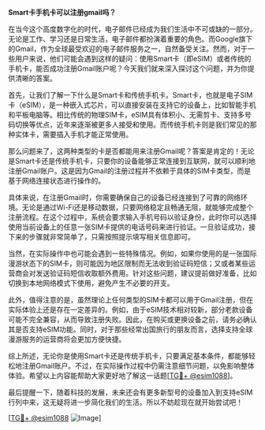 **Smart卡手机卡可以注册gmail吗？**

在当今这个高度数字化的时代，电子邮件已经成为我们生活中不可或缺的一部分。无论是工作、学习还是日常生活，电子邮件都扮演着重要的角色。而Google旗下的Gmail，作为全球最受欢迎的电子邮件服务之一，自然备受关注。然而，对于一些用户来说，他们可能会遇到这样的疑问：使用Smart卡（即eSIM）或者传统的手机卡，能否成功注册Gmail账户呢？今天我们就来深入探讨这个问题，并为你提供清晰的答案。

首先，让我们了解一下什么是Smart卡和传统手机卡。Smart卡，也就是电子SIM卡（eSIM），是一种嵌入式芯片，可以直接安装在支持它的设备上，比如智能手机和平板电脑等。相比传统的物理SIM卡，eSIM具有体积小、无需剪卡、支持多号码切换等优点，近年来逐渐被更多人接受和使用。而传统手机卡则是我们常见的那种实体卡，需要插入手机才能正常使用。

那么问题来了，这两种类型的卡是否都能用来注册Gmail呢？答案是肯定的！无论是Smart卡还是传统手机卡，只要你的设备能够正常连接到互联网，就可以顺利地注册Gmail账户。这是因为Gmail的注册过程并不依赖于具体的SIM卡类型，而是基于网络连接状态进行操作的。

具体来说，在注册Gmail时，你需要确保自己的设备已经连接到了可靠的网络环境。无论是通过Wi-Fi还是移动数据，只要网络稳定且畅通无阻，就能够完成整个注册流程。在这个过程中，系统会要求输入手机号码以验证身份，此时你可以选择使用当前设备上的任意一张SIM卡提供的电话号码来进行验证。一旦验证成功，接下来的步骤就非常简单了，只需按照提示填写相关信息即可。

当然，在实际操作中也可能会遇到一些特殊情况。例如，如果你使用的是一张国际漫游状态下的SIM卡，则可能因为地区限制而无法收到验证码短信；又或者某些运营商会对发送验证码短信收取额外费用。针对这些问题，建议提前做好准备，比如切换到本地网络模式下使用，避免产生不必要的开支。

此外，值得注意的是，虽然理论上任何类型的SIM卡都可以用于Gmail注册，但在实际体验上还是存在一定差异的。例如，由于eSIM技术相对较新，部分老款设备可能不完全兼容，从而导致注册失败。因此，在购买或更换设备之前，请务必确认其是否支持eSIM功能。同时，对于那些经常出国旅行的朋友而言，选择支持全球漫游服务的运营商将会更加方便快捷。

综上所述，无论你是使用Smart卡还是传统手机卡，只要满足基本条件，都能够轻松地注册Gmail账户。不过，在实际操作过程中仍需注意细节问题，以免影响整体体验。希望以上内容能帮助大家更好地了解这一话题[[TG💪+ @esim1088](https://t.me/s/esim1088)]。

最后提醒一下，随着科技的发展，未来还会有更多新型号的设备加入到支持eSIM行列中来，这无疑将进一步简化我们的生活。所以不妨趁现在就开始尝试吧！

[[TG💪+ @esim1088](https://t.me/s/esim1088) ![Image](https://i.postimg.cc/4NQfJmqS/Snipaste-2025-05-13-00-14-12.png)]
